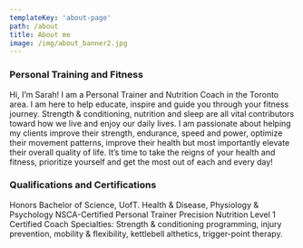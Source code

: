 ```yaml
---
templateKey: 'about-page'
path: /about
title: About me
image: /img/about_banner2.jpg
---
```

### Personal Training and Fitness  
Hi, I’m Sarah! I am a Personal Trainer and Nutrition Coach in the Toronto area. I am here to help educate, inspire and guide you through your fitness journey. Strength & conditioning, nutrition and sleep are all vital contributors toward how we live and enjoy our daily lives. I am passionate about helping my clients improve their strength, endurance, speed and power, optimize their movement patterns, improve their health but most importantly elevate their overall quality of life. It’s time to take the reigns of your health and fitness, prioritize yourself and get the most out of each and every day!

### Qualifications and Certifications
Honors Bachelor of Science, UofT. Health & Disease, Physiology & Psychology
NSCA-Certified Personal Trainer
Precision Nutrition Level 1 Certified Coach
Specialties: Strength & conditioning programming, injury prevention, mobility & flexibility, kettlebell althetics, trigger-point therapy. 